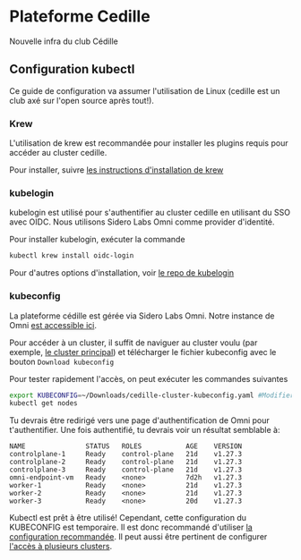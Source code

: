 # Plateforme Cedille
Nouvelle infra du club Cédille

## Configuration kubectl
Ce guide de configuration va assumer l'utilisation de Linux (cedille est un club axé sur l'open source après tout!).

### Krew
L'utilisation de krew est recommandée pour installer les plugins requis pour accéder au cluster cedille.

Pour installer, suivre [les instructions d'installation de krew](https://krew.sigs.k8s.io/docs/user-guide/setup/install/)

### kubelogin
kubelogin est utilisé pour s'authentifier au cluster cedille en utilisant du SSO avec OIDC. Nous utilisons Sidero Labs Omni comme provider d'identité.

Pour installer kubelogin, exécuter la  commande 
```bash
kubectl krew install oidc-login
```

Pour d'autres options d'installation, voir [le repo de kubelogin](https://github.com/int128/kubelogin)

### kubeconfig
La plateforme cédille est gérée via Sidero Labs Omni. Notre instance de Omni [est accessible ici](https://cedille.omni.siderolabs.io/omni/).

Pour accéder à un cluster, il suffit de naviguer au cluster voulu (par exemple, [le cluster principal](https://cedille.omni.siderolabs.io/cluster/cedille-cluster/overview)) et télécharger le fichier kubeconfig avec le bouton `Download kubeconfig`

Pour tester rapidement l'accès, on peut exécuter les commandes suivantes
```bash
export KUBECONFIG=~/Downloads/cedille-cluster-kubeconfig.yaml #Modifier selon l'emplacement du kubeconfig téléchargé
kubectl get nodes
```

Tu devrais être redirigé vers une page d'authentification de Omni pour t'authentifier. Une fois authentifié, tu devrais voir un résultat semblable à:
```console
NAME               STATUS   ROLES           AGE    VERSION
controlplane-1     Ready    control-plane   21d    v1.27.3
controlplane-2     Ready    control-plane   21d    v1.27.3
controlplane-3     Ready    control-plane   21d    v1.27.3
omni-endpoint-vm   Ready    <none>          7d2h   v1.27.3
worker-1           Ready    <none>          21d    v1.27.3
worker-2           Ready    <none>          21d    v1.27.3
worker-3           Ready    <none>          20d    v1.27.3
```

Kubectl est prêt à être utilisé! Cependant, cette configuration du KUBECONFIG est temporaire. Il est donc recommandé d'utiliser [la configuration recommandée](https://kubernetes.io/docs/concepts/configuration/organize-cluster-access-kubeconfig/). Il peut aussi être pertinent de configurer [l'accès à plusieurs clusters](https://kubernetes.io/docs/tasks/access-application-cluster/configure-access-multiple-clusters/).

